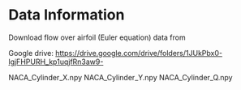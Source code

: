 # Data Information

Download flow over airfoil (Euler equation) data from 

Google drive:
https://drive.google.com/drive/folders/1JUkPbx0-lgjFHPURH_kp1uqjfRn3aw9-


NACA_Cylinder_X.npy
NACA_Cylinder_Y.npy
NACA_Cylinder_Q.npy